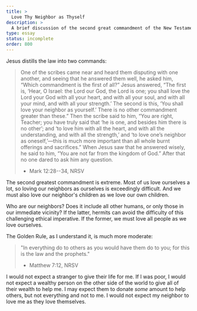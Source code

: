 ```yaml
---
title: >
  Love Thy Neighbor as Thyself
description: >
  A brief discussion of the second great commandment of the New Testament.
type: essay
status: incomplete
order: 800
---
```


Jesus distills the law into two commands:

> One of the scribes came near and heard them disputing with one another, and seeing that he answered them well, he asked him, “Which commandment is the first of all?” Jesus answered, “The first is, ‘Hear, O Israel: the Lord our God, the Lord is one; you shall love the Lord your God with all your heart, and with all your soul, and with all your mind, and with all your strength.’ The second is this, ‘You shall love your neighbor as yourself.’ There is no other commandment greater than these.” Then the scribe said to him, “You are right, Teacher; you have truly said that ‘he is one, and besides him there is no other’; and ‘to love him with all the heart, and with all the understanding, and with all the strength,’ and ‘to love one’s neighbor as oneself,’—this is much more important than all whole burnt offerings and sacrifices.” When Jesus saw that he answered wisely, he said to him, “You are not far from the kingdom of God.” After that no one dared to ask him any question.
> - Mark 12:28--34, NRSV

The second greatest commandment is extreme.  Most of us love ourselves a lot, so loving our neighbors as ourselves is exceedingly difficult.  And we must also love our neighbor's children as we love our own children.

Who are our neighbors?  Does it include all other humans, or only those in our immediate vicinity?  If the latter, hermits can avoid the difficulty of this challenging ethical imperative.  If the former, we must love all people as we love ourselves.

The Golden Rule, as I understand it, is much more moderate:

> "In everything do to others as you would have them do to you; for this is the law and the prophets."
> - Matthew 7:12, NRSV

I would not expect a stranger to give their life for me.  If I was poor, I would not expect a wealthy person on the other side of the world to give all of their wealth to help me.  I may expect them to donate *some* amount to help others, but not everything and not to me.  I would not expect my neighbor to love me as they love themselves.

